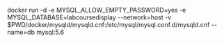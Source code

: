 docker run -d -e MYSQL_ALLOW_EMPTY_PASSWORD=yes -e MYSQL_DATABASE=labcoursedisplay --network=host  -v $PWD/docker/mysqld/mysqld.cnf:/etc/mysql/mysql.conf.d/mysqld.cnf  --name=db mysql:5.6
